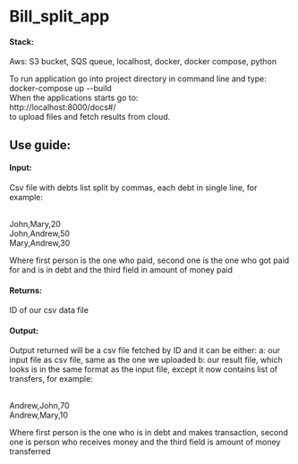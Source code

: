 <h1>Bill_split_app</h1>

<h4>Stack:</h4> Aws: S3 bucket, SQS queue, localhost, docker, docker compose, python

To run application go into project directory in command line and type: <br>docker-compose up --build<br>
When the applications starts go to: <br>http://localhost:8000/docs#/<br> to upload files and fetch results from cloud.

<h2>Use guide:</h2>

<h4>Input:</h4>
Csv file with debts list split by commas, each debt in single line, for example:

<br>John,Mary,20<br>
John,Andrew,50<br>
Mary,Andrew,30<br>

Where first person is the one who paid, second one is the one who got paid for and is in debt and the third field in amount of money paid

<h4>Returns:</h4> ID of our csv data file

<h4>Output:</h4>
Output returned will be a csv file fetched by ID and it can be either:
a: our input file as csv file, same as the one we uploaded
b: our result file, which looks is in the same format as the input file, except it now contains list of transfers, for example:

<br>Andrew,John,70<br>
Andrew,Mary,10<br>

Where first person is the one who is in debt and makes transaction, second one is person who receives money and the third field is amount of money transferred
